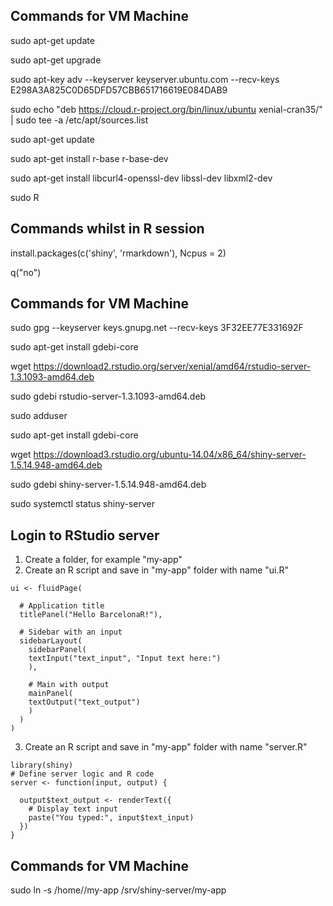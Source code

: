 ## Commands for VM Machine

sudo apt-get update

sudo apt-get upgrade

sudo apt-key adv --keyserver keyserver.ubuntu.com --recv-keys E298A3A825C0D65DFD57CBB651716619E084DAB9

sudo echo "deb https://cloud.r-project.org/bin/linux/ubuntu xenial-cran35/" | sudo tee -a /etc/apt/sources.list

sudo apt-get update

sudo apt-get install r-base r-base-dev

sudo apt-get install libcurl4-openssl-dev libssl-dev libxml2-dev

sudo R

## Commands whilst in R session

install.packages(c('shiny', 'rmarkdown'), Ncpus = 2)

q("no")

## Commands for VM Machine

sudo gpg --keyserver keys.gnupg.net --recv-keys 3F32EE77E331692F

sudo apt-get install gdebi-core

wget https://download2.rstudio.org/server/xenial/amd64/rstudio-server-1.3.1093-amd64.deb

sudo gdebi rstudio-server-1.3.1093-amd64.deb

sudo adduser <username>

sudo apt-get install gdebi-core

wget https://download3.rstudio.org/ubuntu-14.04/x86_64/shiny-server-1.5.14.948-amd64.deb

sudo gdebi shiny-server-1.5.14.948-amd64.deb

sudo systemctl status shiny-server

## Login to RStudio server

1. Create a folder, for example "my-app"
2. Create an R script and save in "my-app" folder with name "ui.R"

```
ui <- fluidPage(
 
  # Application title
  titlePanel("Hello BarcelonaR!"),
 
  # Sidebar with an input
  sidebarLayout(
    sidebarPanel(
  	textInput("text_input", "Input text here:")
    ),
   
    # Main with output
    mainPanel(
  	textOutput("text_output")
    )
  )
)
```

3. Create an R script and save in "my-app" folder with name "server.R"

```
library(shiny)
# Define server logic and R code
server <- function(input, output) {
 
  output$text_output <- renderText({
	# Display text input
	paste("You typed:", input$text_input)
  })
}
```

## Commands for VM Machine

sudo ln -s /home/<username>/my-app /srv/shiny-server/my-app

